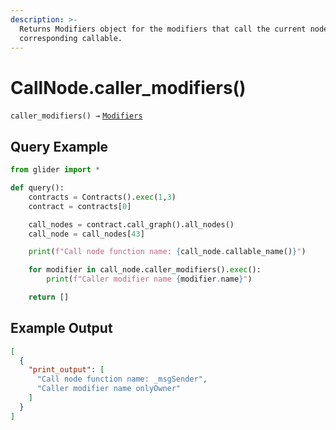```yaml
---
description: >-
  Returns Modifiers object for the modifiers that call the current node
  corresponding callable.
---
```


# CallNode.caller\_modifiers()

`caller_modifiers() →` [`Modifiers`](../../callables/modifiers/)

## Query Example

```python
from glider import *

def query():
    contracts = Contracts().exec(1,3)
    contract = contracts[0]

    call_nodes = contract.call_graph().all_nodes()
    call_node = call_nodes[43]

    print(f"Call node function name: {call_node.callable_name()}")

    for modifier in call_node.caller_modifiers().exec():
        print(f"Caller modifier name {modifier.name}")

    return []
```

## Example Output

```json
[
  {
    "print_output": [
      "Call node function name: _msgSender",
      "Caller modifier name onlyOwner"
    ]
  }
]
```
